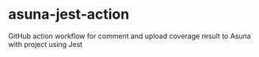 # asuna-jest-action
GitHub action workflow for comment and upload coverage result to Asuna with project using Jest
